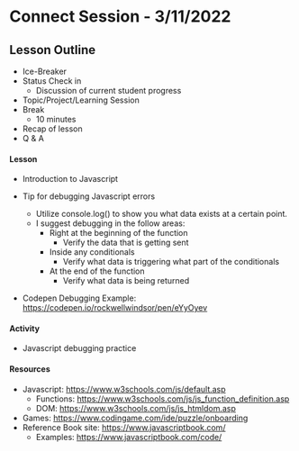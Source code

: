 # Connect Session - 3/11/2022

## Lesson Outline

  * Ice-Breaker
  * Status Check in
    * Discussion of current student progress
  * Topic/Project/Learning Session
  * Break
    * 10 minutes
  * Recap of lesson
  * Q & A

#### Lesson

  * Introduction to Javascript

  * Tip for debugging Javascript errors
    * Utilize console.log() to show you what data exists at a certain point.
    * I suggest debugging in the follow areas:
      * Right at the beginning of the function
        * Verify the data that is getting sent
      * Inside any conditionals
        * Verify what data is triggering what part of the conditionals
      * At the end of the function
        * Verify what data is being returned
  * Codepen Debugging Example: https://codepen.io/rockwellwindsor/pen/eYyOyev

#### Activity

  * Javascript debugging practice

#### Resources

  * Javascript: https://www.w3schools.com/js/default.asp
    * Functions: https://www.w3schools.com/js/js_function_definition.asp
    * DOM: https://www.w3schools.com/js/js_htmldom.asp
  * Games: https://www.codingame.com/ide/puzzle/onboarding
  * Reference Book site: https://www.javascriptbook.com/
    * Examples: https://www.javascriptbook.com/code/


